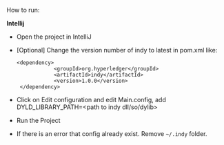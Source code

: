 
How to run:

__Intellij__

* Open the project in IntelliJ
* [Optional] Change the version number of indy to latest in pom.xml like:
    ``` 
    <dependency>
       			<groupId>org.hyperledger</groupId>
       			<artifactId>indy</artifactId>
       			<version>1.0.0</version>
     </dependency>
     ```
     
* Click on Edit configuration and edit Main.config, add DYLD_LIBRARY_PATH=<path to indy dll/so/dylib>
* Run the Project
* If there is an error that config already exist. Remove `~/.indy` folder.